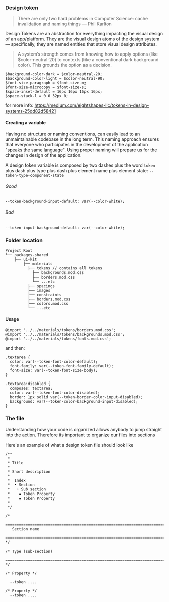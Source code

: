 ### Design token

> There are only two hard problems in Computer Science: cache invalidation and naming things — Phil Karlton

Design Tokens are an abstraction for everything impacting the visual design of an app/platform. They are the visual design atoms of the design system — specifically, they are named entities that store visual design attributes.

> A system’s strength comes from knowing how to apply options (like $color-neutral-20) to contexts (like a conventional dark background color). This grounds the option as a decision.

```
$background-color-dark = $color-neutral-20;
$background-color-light = $color-neutral-90;
$font-size-paragraph = $font-size-m;
$font-size-microcopy = $font-size-s;
$space-inset-default = 16px 16px 16px 16px;
$space-stack-l = 0 0 32px 0;
```

for more info: https://medium.com/eightshapes-llc/tokens-in-design-systems-25dd82d58421

#### Creating a variable

Having no structure or naming conventions, can easily lead to an unmaintainable codebase in the long term.
This naming approach ensures that everyone who participates in the development of the application "speaks the same language". Using proper naming will prepare us for the changes in design of the application.

A design token variable is composed by two dashes plus the word `token` plus dash plus type plus dash plus element name plus element state: `--token-type-component-state`

###### Good

```
--token-background-input-default: var(--color-white);
```

###### Bad

```
--token-input-background-default: var(--color-white);
```

### Folder location

```
Project Root
└── packages-shared
    ├── ui-kit
        ├── materials
          ├── tokens // contains all tokens
            ├── backgrounds.mod.css
            ├── borders.mod.css
            └── ...etc
          ├── spacings
          ├── images
          ├── constraints
          ├── borders.mod.css
          ├── colors.mod.css
          └── ...etc
```

#### Usage

```
@import '../../materials/tokens/borders.mod.css';
@import '../../materials/tokens/backgrounds.mod.css';
@import '../../materials/tokens/fonts.mod.css';
```

and then:

```
.textarea {
  color: var(--token-font-color-default);
  font-family: var(--token-font-family-default);
  font-size: var(--token-font-size-body);
}

.textarea:disabled {
  composes: textarea;
  color: var(--token-font-color-disabled);
  border: 1px solid var(--token-border-color-input-disabled);
  background: var(--token-color-background-input-disabled);
}
```

### The file

Understanding how your code is organized allows anybody to jump straight into the action. Therefore its important to organize our files into sections

Here's an example of what a design token file should look like

```
/**
 *
 * Title
 *
 * Short description
 *
 *  Index
 *  • Section
 *   ◦ Sub section
 *    ▪ Token Property
 *    ▪ Token Property
 *
 */

/*
 ==========================================================================
   Section name
   ========================================================================== */

/* Type (sub-section)
   ========================================================================== */

/* Property */

  --token ....

/* Property */
  --token ....
```
